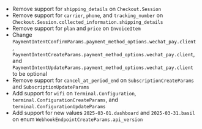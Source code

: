 * Remove support for `shipping_details` on `Checkout.Session`
* Remove support for `carrier`, `phone`, and `tracking_number` on `Checkout.Session.collected_information.shipping_details`
* Remove support for `plan` and `price` on `InvoiceItem`
* Change `PaymentIntentConfirmParams.payment_method_options.wechat_pay.client`, `PaymentIntentCreateParams.payment_method_options.wechat_pay.client`, and `PaymentIntentUpdateParams.payment_method_options.wechat_pay.client` to be optional
* Remove support for `cancel_at_period_end` on `SubscriptionCreateParams` and `SubscriptionUpdateParams`
* Add support for `wifi` on `Terminal.Configuration`, `terminal.ConfigurationCreateParams`, and `terminal.ConfigurationUpdateParams`
* Add support for new values `2025-03-01.dashboard` and `2025-03-31.basil` on enum `WebhookEndpointCreateParams.api_version`
